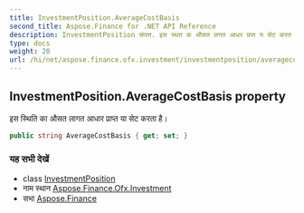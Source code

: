 ```yaml
---
title: InvestmentPosition.AverageCostBasis
second_title: Aspose.Finance for .NET API Reference
description: InvestmentPosition संपत्त. इस स्थत क औसत लगत आधर प्रप्त य सेट करत है
type: docs
weight: 20
url: /hi/net/aspose.finance.ofx.investment/investmentposition/averagecostbasis/
---
```

## InvestmentPosition.AverageCostBasis property

इस स्थिति का औसत लागत आधार प्राप्त या सेट करता है।

```csharp
public string AverageCostBasis { get; set; }
```

### यह सभी देखें

* class [InvestmentPosition](../)
* नाम स्थान [Aspose.Finance.Ofx.Investment](../../investmentposition/)
* सभा [Aspose.Finance](../../../)


